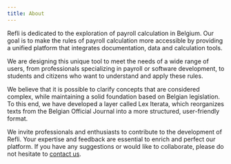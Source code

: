 ```yaml
---
title: About
---
```


Refli is dedicated to the exploration of payroll calculation in Belgium. Our
goal is to make the rules of payroll calculation more accessible by providing a
unified platform that integrates documentation, data and calculation tools.

We are designing this unique tool to meet the needs of a wide range of users,
from professionals specializing in payroll or software development, to students
and citizens who want to understand and apply these rules.

We believe that it is possible to clarify concepts that are considered complex,
while maintaining a solid foundation based on Belgian legislation. To this end,
we have developed a layer called Lex Iterata, which reorganizes texts from the
Belgian Official Journal into a more structured, user-friendly format.

We invite professionals and enthusiasts to contribute to the development of
Refli. Your expertise and feedback are essential to enrich and perfect our
platform. If you have any suggestions or would like to collaborate, please do
not hesitate to [contact us](/pages/en/contact.md).

<br />
<br />
<br />
